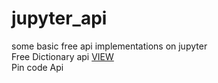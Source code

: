# jupyter_api
some basic free api implementations on jupyter <br>
Free Dictionary api <a href="https://github.com/JSM33T/jupyter_api/blob/main/api_dictionary.ipynb">VIEW</a><br>
Pin code Api
